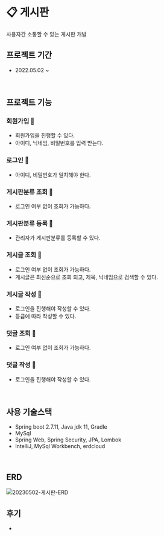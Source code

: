 # :clipboard: 게시판
사용자간 소통할 수 있는 게시판 개발

## 프로젝트 기간
* 2022.05.02 ~ 
<br>

## 프로젝트 기능
### 회원가입 :black_square_button:
* 회원가입을 진행할 수 있다.
* 아이디, 닉네임, 비밀번호를 입력 받는다.
### 로그인 :black_square_button:
* 아이디, 비밀번호가 일치해야 한다.
### 게시판분류 조회 :black_square_button:
* 로그인 여부 없이 조회가 가능하다.
### 게시판분류 등록 :black_square_button:
* 관리자가 게시판분류를 등록할 수 있다.
### 게시글 조회 :black_square_button:
* 로그인 여부 없이 조회가 가능하다.
* 게시글은 최신순으로 조회 되고, 제목, 닉네임으로 검색할 수 있다.
### 게시글 작성 :black_square_button:
* 로그인을 진행해야 작성할 수 있다.
* 등급에 따라 작성할 수 있다.
### 댓글 조회 :black_square_button:
* 로그인 여부 없이 조회가 가능하다.
### 댓글 작성 :black_square_button:
* 로그인을 진행해야 작성할 수 있다.
<br>

## 사용 기술스택
* Spring boot 2.7.11, Java jdk 11, Gradle
* MySql
* Spring Web, Spring Security, JPA, Lombok
* IntelliJ, MySql Workbench, erdcloud
<br>

## ERD
![20230502-게시판-ERD](https://user-images.githubusercontent.com/121795660/235571487-a0f2fa93-f6c2-48d6-8ea7-f48cf2486ba2.png)
<br>

## 후기
*
